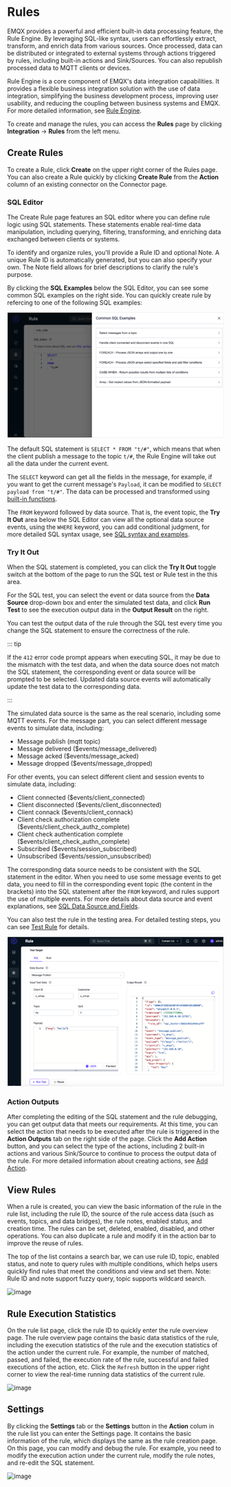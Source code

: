 # Rules

EMQX provides a powerful and efficient built-in data processing feature, the Rule Engine. By leveraging SQL-like syntax, users can effortlessly extract, transform, and enrich data from various sources. Once processed, data can be distributed or integrated to external systems through actions triggered by rules, including built-in actions and Sink/Sources. You can also republish processed data to MQTT clients or devices.

Rule Engine is a core component of EMQX's data integration capabilities. It provides a flexible business integration solution with the use of data integration, simplifying the business development process, improving user usability, and reducing the coupling between business systems and EMQX. For more detailed information, see [Rule Engine](../data-integration/rules.md).

To create and manage the rules, you can access the **Rules** page by clicking **Integration** -> **Rules** from the left menu.

## Create Rules

To create a Rule, click **Create** on the upper right corner of the Rules page. You can also create a Rule quickly by clicking **Create Rule** from the **Action** column of an existing connector on the Connector page. 

### SQL Editor

The Create Rule page features an SQL editor where you can define rule logic using SQL statements. These statements enable real-time data manipulation, including querying, filtering, transforming, and enriching data exchanged between clients or systems.

To identify and organize rules, you'll provide a Rule ID and optional Note. A unique Rule ID is automatically generated, but you can also specify your own. The Note field allows for brief descriptions to clarify the rule's purpose.

By clicking the **SQL Examples** below the SQL Editor, you can see some common SQL examples on the right side. You can quickly create rule by refercing to one of the following SQL examples:

<img src="./assets/rule-sql.png" alt="image" style="zoom:67%;" />

The default SQL statement is `SELECT * FROM "t/#"`, which means that when the client publish a message to the topic `t/#`, the Rule Engine will take out all the data under the current event. 

The `SELECT` keyword can get all the fields in the message, for example, if you want to get the current message's `Payload`, it can be modified to `SELECT payload from "t/#"`. The data can be processed and transformed using [built-in functions](../data-integration/rule-sql-builtin-functions.md). 

The `FROM` keyword followed by data source. That is, the event topic, the **Try It Out** area below the SQL Editor can view all the optional data source events, using the `WHERE` keyword, you can add conditional judgment, for more detailed SQL syntax usage, see [SQL syntax and examples](./../data-integration/rule-sql-syntax.md).

### Try It Out

When the SQL statement is completed, you can click the **Try It Out** toggle switch at the bottom of the page to run the SQL test or Rule test in the this area.

For the SQL test, you can select the event or data source from the **Data Source** drop-down box and enter the simulated test data, and click **Run Test** to see the execution output data in the **Output Result** on the right.

You can test the output data of the rule through the SQL test every time you change the SQL statement to ensure the correctness of the rule. 

::: tip

If the `412` error code prompt appears when executing SQL, it may be due to the mismatch with the test data, and when the data source does not match the SQL statement, the corresponding event or data source will be prompted to be selected. Updated data source events will automatically update the test data to the corresponding data.

:::

The simulated data source is the same as the real scenario, including some MQTT events. For the message part, you can select different message events to simulate data, including:

- Message publish (mqtt topic)
- Message delivered ($events/message_delivered)
- Message acked ($events/message_acked)
- Message dropped ($events/message_dropped)

For other events, you can select different client and session events to simulate data, including:

- Client connected ($events/client_connected)
- Client disconnected ($events/client_disconnected)
- Client connack ($events/client_connack)
- Client check authorization complete ($events/client_check_authz_complete)
- Client check authentication complete ($events/client_check_authn_complete)
- Subscribed ($events/session_subscribed)
- Unsubscribed ($events/session_unsubscribed)

The corresponding data source needs to be consistent with the SQL statement in the editor. When you need to use some message events to get data, you need to fill in the corresponding event topic (the content in the brackets) into the SQL statement after the `FROM` keyword, and rules support the use of multiple events. For more details about data source and event explanations, see [SQL Data Source and Fields](../data-integration/rule-sql-events-and-fields.md).

You can also test the rule in the testing area. For detailed testing steps, you can see [Test Rule](../data-integration/rule-get-started.md#test-rule) for details.

<img src="./assets/rule-test.png" alt="image" style="zoom:67%;" />

### Action Outputs

After completing the editing of the SQL statement and the rule debugging, you can get output data that meets our requirements. At this time, you can select the action that needs to be executed after the rule is triggered in the **Action Outputs** tab on the right side of the page. Click the **Add Action** button, and you can select the type of the actions, including 2 built-in actions and various Sink/Source to continue to process the output data of the rule. For more detailed information about creating actions, see [Add Action](../data-integration/rule-get-started.md#add-action).

## View Rules

When a rule is created, you can view the basic information of the rule in the rule list, including the rule ID, the source of the rule access data (such as events, topics, and data bridges), the rule notes, enabled status, and creation time. The rules can be set, deleted, enabled, disabled, and other operations. You can also duplicate a rule and modify it in the action bar to improve the reuse of rules.

The top of the list contains a search bar, we can use rule ID, topic, enabled status, and note to query rules with multiple conditions, which helps users quickly find rules that meet the conditions and view and set them. Note: Rule ID and note support fuzzy query, topic supports wildcard search.

![image](./assets/rule-list.png)

## Rule Execution Statistics

On the rule list page, click the rule ID to quickly enter the rule overview page. The rule overview page contains the basic data statistics of the rule, including the execution statistics of the rule and the execution statistics of the action under the current rule. For example, the number of matched, passed, and failed, the execution rate of the rule, successful and failed executions of the action, etc. Click the `Refresh` button in the upper right corner to view the real-time running data statistics of the current rule.

![image](./assets/rule-overview.png)

## Settings

By clicking the **Settings** tab or the **Settings** button in the **Action** colum in the rule list you can enter the Settings page. It contains the basic information of the rule, which displays the same as the rule creation page. On this page, you can modify and debug the rule. For example, you need to modify the execution action under the current rule, modify the rule notes, and re-edit the SQL statement.

![image](./assets/rule-settings.png)
